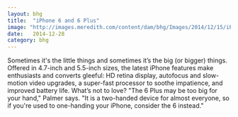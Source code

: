 ```yaml
---
layout: bhg
title:  "iPhone 6 and 6 Plus"
image: "http://images.meredith.com/content/dam/bhg/Images/2014/12/15/iPhone6PlusSpGryHomescreen-HERO.jpg.rendition.largest.jpg"
date:   2014-12-28
category: bhg
---
```

Sometimes it's the little things and sometimes it’s the big (or bigger) things. Offered in 4.7-inch and 5.5-inch sizes, the latest iPhone features make enthusiasts and converts gleeful: HD retina display, autofocus and slow-motion video upgrades, a super-fast processor to soothe impatience, and improved battery life. What’s not to love? "The 6 Plus may be too big for your hand," Palmer says. "It is a two-handed device for almost everyone, so if you're used to one-handing your iPhone, consider the 6 instead."